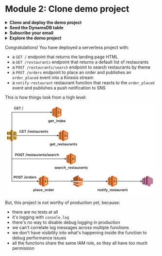 # Module 2: Clone demo project

<details>
<summary><b>Clone and deploy the demo project</b></summary><p>

1. Fork this [repo](https://github.com/theburningmonk/production-ready-serverless-workshop-aws-ug-demo)

and clone it on your laptop

2. Open the repo in your IDE

3. Run `npm install`

4. Open `serverless.yml` and replace all instances of `yancui` with your name. For example, change service to `workshop-` followed by your name. You should fine a total of 5 instances of `yancui` in the `serverless.yml`.

For this demo, we'll simulate sending a push notification via SNS. To keep things simple, we'll deliver the notification by email instead. 

In the `serverless.yml`, go to ln 127 and replace `<INSERT EMAIL HERE>` with your work email.

5. Deploy the demo project

`npm run sls -- deploy`

you should see console output like the following

```
Serverless: Packaging service...
Serverless: Excluding development dependencies...
AWS Pseudo Parameters
AWS Pseudo Parameter: Resources::IamRoleLambdaExecution::Properties::RoleName::Fn::Join::1::2 Replaced AWS::Region with ${AWS::Region}
AWS Pseudo Parameter: Resources::GetDashindexLambdaFunction::Properties::Environment::Variables::restaurants_api::Fn::Join::1::2 Replaced AWS::Region with ${AWS::Region}
AWS Pseudo Parameter: Resources::GetDashindexLambdaFunction::Properties::Environment::Variables::orders_api::Fn::Join::1::2 Replaced AWS::Region with ${AWS::Region}
AWS Pseudo Parameter: Outputs::ServiceEndpoint::Value::Fn::Join::1::2 Replaced AWS::Region with ${AWS::Region}
Serverless: Uploading CloudFormation file to S3...
Serverless: Uploading artifacts...
Serverless: Uploading service .zip file to S3 (7.53 MB)...
Serverless: Validating template...
Serverless: Updating Stack...
Serverless: Checking Stack update progress...
.........................................
Serverless: Stack update finished...
Service Information
service: workshop-yancui
stage: dev
region: eu-west-1
stack: workshop-yancui-dev
api keys:
  None
endpoints:
  GET - https://7md1iyjlxf.execute-api.eu-west-1.amazonaws.com/dev/
  GET - https://7md1iyjlxf.execute-api.eu-west-1.amazonaws.com/dev/restaurants
  POST - https://7md1iyjlxf.execute-api.eu-west-1.amazonaws.com/dev/restaurants/search
  POST - https://7md1iyjlxf.execute-api.eu-west-1.amazonaws.com/dev/orders
functions:
  get-index: workshop-yancui-dev-get-index
  get-restaurants: workshop-yancui-dev-get-restaurants
  search-restaurants: workshop-yancui-dev-search-restaurants
  place-order: workshop-yancui-dev-place-order
  notify-restaurant: workshop-yancui-dev-notify-restaurant
```

Open the first `GET` endpoint in the browser, you should see something like this

![](/images/mod02-001.png)

</p></details>

<details>
<summary><b>Seed the DynamoDB table</b></summary><p>

1. Open `seed-restaurants.js` and replace the only instance of `yancui` with your name. This should match what you used in the `serverless.yml` in the previous step.

2. Run the script

`STAGE=dev REGION=eu-west-1 node seed-restaurants.js`

and go to the landing page again, you should now see some restaurants

![](/images/mod02-002.png)

</p></details>

<details>
<summary><b>Subscribe your email</b></summary><p>

1. Check your inbox, you should have received an email from SNS, like this

![](/images/mod02-003.png)

2. Click on the `Confirm subscription` link

![](/images/mod02-004.png)

</p></details>

<details>
<summary><b>Explore the demo project</b></summary><p>

1. Go to the landing page, and search for `cartoon`, click `Find Restaurants`

2. Click on `Fancy Eats` to place an order

![](/images/mod02-005.png)

3. Check your inbox, you should have received a notification email about the order

![](/images/mod02-006.png)

</p></details>

Congratulations! You have deployed a serverless project with:

* a `GET /` endpoint that returns the landing page HTML
* a `GET /restaurants` endpoint that returns a default list of restaurants
* a `POST /restaurants/search` endpoint to search restaurants by theme
* a `POST /orders` endpoint to place an order and publishes an `order_placed` event into a Kinesis stream
* a `notify-restaurant` restaurant function that reacts to the `order_placed` event and publishes a push notification to SNS

This is how things look from a high level:

![](/images/mod02-007.png)

But, this project is not worthy of production yet, because:

* there are no tests at all
* it's logging with `console.log`
* there's no way to disable debug logging in production
* we can't correlate log messages across multiple functions
* we don't have visibility into what's happening inside the function to debug performance issues
* all the functions share the same IAM role, so they all have too much permission